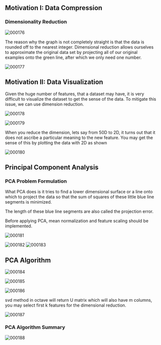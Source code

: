## Motivation I: Data Compression

### Dimensionality Reduction

![000176](images/2020-10-20-000176.jpg)

The reason why the graph is not completely straight is that the data is rounded off to the nearest integer. Dimensional reduction allows ourselves to approximate the original data set by projecting all of our original examples onto the green line, after which we only need one number.

![000177](images/2020-10-20-000177.jpg)

## Motivation II: Data Visualization

Given the huge number of features, that a dataset may have, it is very difficult to visualize the dataset to get the sense of the data. To mitigate this issue, we can use dimension reduction. 

![000178](images/2020-10-20-000178.jpg)

![000179](images/2020-10-20-000179.jpg)

When you reduce the dimension, lets say from 50D to 2D, it turns out that it does not ascribe a particular meaning to the new feature. You may get the sense of this by plotting the data with 2D as shown

![000180](images/2020-10-20-000180.jpg)

## Principal Component Analysis

### PCA Problem Formulation

What PCA does is it tries to find a lower dimensional surface or a line onto which to project the data so that the sum of squares of these little blue line segments is minimized. 

The length of these blue line segments are also called the projection error.

Before applying PCA, mean normalization and feature scaling should be implemented.

![000181](images/2020-10-20-000181.jpg)

![000182](images/2020-10-20-000182.jpg)
![000183](images/2020-10-20-000183.jpg)

## PCA Algorithm

![000184](images/2020-10-20-000184.jpg)

![000185](images/2020-10-20-000185.jpg)

![000186](images/2020-10-20-000186.jpg)

svd method in octave will return U matrix which will also have m columns, you may select first k features for the dimensional reduction.

![000187](images/2020-10-20-000187.jpg)

### PCA Algorithm Summary

![000188](images/2020-10-20-000188.jpg)
